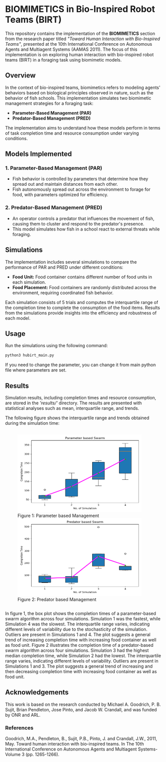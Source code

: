 # **BIOMIMETICS in Bio-Inspired Robot Teams (BIRT)**

This repository contains the implementation of the **BIOMIMETICS** section from the research paper titled *"Toward Human Interaction with Bio-Inspired Teams"*, presented at the 10th International Conference on Autonomous Agents and Multiagent Systems (AAMAS 2011). The focus of this implementation is on exploring human interaction with bio-inspired robot teams (BIRT) in a foraging task using biomimetic models.

## Overview

In the context of bio-inspired teams, biomimetics refers to modeling agents' behaviors based on biological principles observed in nature, such as the behavior of fish schools. This implementation simulates two biomimetic management strategies for a foraging task:

- **Parameter-Based Management (PAR)**
- **Predator-Based Management (PRED)**

The implementation aims to understand how these models perform in terms of task completion time and resource consumption under varying conditions.

## Models Implemented

### 1. Parameter-Based Management (PAR)
- Fish behavior is controlled by parameters that determine how they spread out and maintain distances from each other.
- Fish autonomously spread out across the environment to forage for food, with parameters optimized for efficiency.

### 2. Predator-Based Management (PRED)
- An operator controls a predator that influences the movement of fish, causing them to cluster and respond to the predator's presence.
- This model simulates how fish in a school react to external threats while foraging.

## Simulations
The implementation includes several simulations to compare the performance of PAR and PRED under different conditions:
- **Food Unit:** Food container contains different number of food units in each simulation.
- **Food Placement:** Food containers are randomly distributed across the environment, requiring coordinated fish behavior.

Each simulation consists of 5 trials and computes the interquartile range of the completion time to complete the consumption of the food items. Results from the simulations provide insights into the efficiency and robustness of each model.

## Usage
Run the simulations using the following command:

```bash
python3 hubirt_main.py
```

If you need to change the parameter, you can change it from main python file where parameters are set.

## Results
Simulation results, including completion times and resource consumption, are stored in the *'results/'* directory. The results are presented with statistical analyses such as mean, interquartile range, and trends.

The following figure shows the interquartile range and trends obtained during the simulation time:

<div>
  <figure style="display: inline-block; margin-right: 40px;">
    <img src="Data/sim_completion_plot_PAR.png" alt="Figure 1" width="400" height="250">
    <figcaption>Figure 1: Parameter based Management</figcaption>
    <img src="Data/sim_completion_plot_PRED.png" alt="Figure 2" width="400" height="250">
    <figcaption>Figure 2: Predator based Management</figcaption>
  </figure>
</div>

In figure 1, the box plot shows the completion times of a parameter-based swarm algorithm across four simulations. Simulation 1 was the fastest, while Simulation 4 was the slowest. The interquartile range varies, indicating different levels of variability due to the stochasticity of the simulation. Outliers are present in Simulations 1 and 4. The plot suggests a general trend of increasing completion time with increasing food container as well as food unit. Figure 2 illustrates the completion time of a predator-based swarm algorithm across four simulations. Simulation 3 had the highest median completion time, while Simulation 2 had the lowest. The interquartile range varies, indicating different levels of variability. Outliers are present in Simulations 1 and 3. The plot suggests a general trend of increasing and then decreasing completion time with increasing food container as well as food unit.


## Acknowledgements
This work is based on the research conducted by Michael A. Goodrich, P. B. Sujit, Brian Pendleton, Jose Pinto, and Jacob W. Crandall, and was funded by ONR and ARL.

### References
Goodrich, M.A., Pendleton, B., Sujit, P.B., Pinto, J. and Crandall, J.W., 2011, May. Toward human interaction with bio-inspired teams. In The 10th International Conference on Autonomous Agents and Multiagent Systems-Volume 3 (pp. 1265-1266).
